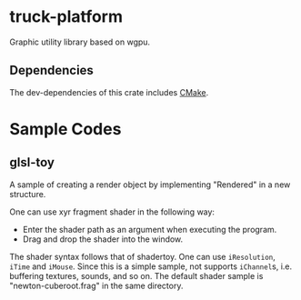 # truck-platform
Graphic utility library based on wgpu.
## Dependencies
The dev-dependencies of this crate includes [CMake](https://cmake.org).

# Sample Codes
## glsl-toy
A sample of creating a render object by implementing "Rendered" in a new structure.

One can use xyr fragment shader in the following way:
- Enter the shader path as an argument when executing the program.
- Drag and drop the shader into the window.

The shader syntax follows that of shadertoy. One can use `iResolution`, `iTime` and `iMouse`.
Since this is a simple sample, not supports `iChannel`s, i.e. buffering textures, sounds, and so on.
The default shader sample is "newton-cuberoot.frag" in the same directory.
